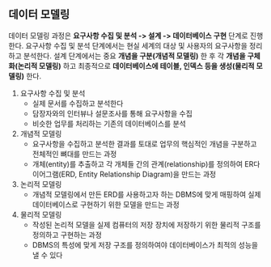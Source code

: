 ## 데이터 모델링
데이터 모델링 과정은 **요구사항 수집 및 분석 -> 설계 -> 데이터베이스 구현** 단계로 진행한다. 요구사항 수집 및 분석 단계에서는 현실 세계의 대상 및 사용자의 요구사항을 정리하고 분석한다. 설계 단계에서는 중요 **개념을 구분(개념적 모델링)** 한 후 각 **개념을 구체화(논리적 모델링)** 하고 최종적으로 **데이터베이스에 테이블, 인덱스 등을 생성(물리적 모델링)** 한다.

1. 요구사항 수집 및 분석
	- 실제 문서를 수집하고 분석한다
	- 담장자와의 인터뷰나 설문조사를 통해 요구사항을 수집
	- 비슷한 업무를 처리하는 기존의 데이터베이스를 분석
2. 개념적 모델링
	- 요구사항을 수집하고 분석한 결과를 토대로 업무의 핵심적인 개념을 구분하고 전체적인 뼈대를 만드는 과정
	- 개체(entity)를 추출하고 각 개체들 간의 관계(relationship)를 정의하여 ER다이어그램(ERD, Entity Relationship Diagram)을 만드는 과정
3. 논리적 모델링
	- 개념적 모델링에서 만든 ERD를 사용하고자 하는 DBMS에 맞게 매핑하여 실제 데이터베이스로 구현하기 위한 모델을 만드는 과정
4. 물리적 모델링
	- 작성된 논리적 모델을 실제 컴퓨터의 저장 장치에 저장하기 위한 물리적 구조를 정의하고 구현하는 과정
	- DBMS의 특성에 맞게 저장 구조를 정의하여야 데이터베이스가 최적의 성능을 낼 수 있다